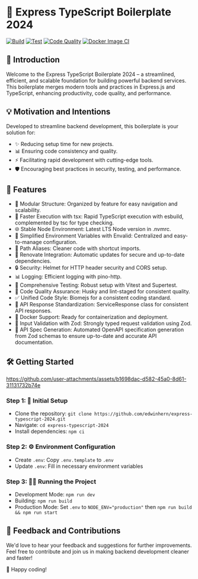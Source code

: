# 🚀 Express TypeScript Boilerplate 2024

[![Build](https://github.com/edwinhern/express-typescript-2024/actions/workflows/build.yml/badge.svg)](https://github.com/edwinhern/express-typescript-2024/actions/workflows/build.yml)
[![Test](https://github.com/edwinhern/express-typescript-2024/actions/workflows/test.yml/badge.svg)](https://github.com/edwinhern/express-typescript-2024/actions/workflows/test.yml)
[![Code Quality](https://github.com/edwinhern/express-typescript-2024/actions/workflows/code-quality.yml/badge.svg)](https://github.com/edwinhern/express-typescript-2024/actions/workflows/code-quality.yml)
[![Docker Image CI](https://github.com/edwinhern/express-typescript-2024/actions/workflows/docker-image.yml/badge.svg)](https://github.com/edwinhern/express-typescript-2024/actions/workflows/docker-image.yml)

## 🌟 Introduction

Welcome to the Express TypeScript Boilerplate 2024 – a streamlined, efficient, and scalable foundation for building powerful backend services. This boilerplate merges modern tools and practices in Express.js and TypeScript, enhancing productivity, code quality, and performance.

## 💡 Motivation and Intentions

Developed to streamline backend development, this boilerplate is your solution for:

- ✨ Reducing setup time for new projects.
- 📊 Ensuring code consistency and quality.
- ⚡ Facilitating rapid development with cutting-edge tools.
- 🛡️ Encouraging best practices in security, testing, and performance.

## 🚀 Features

- 📁 Modular Structure: Organized by feature for easy navigation and scalability.
- 💨 Faster Execution with tsx: Rapid TypeScript execution with esbuild, complemented by tsc for type checking.
- 🌐 Stable Node Environment: Latest LTS Node version in .nvmrc.
- 🔧 Simplified Environment Variables with Envalid: Centralized and easy-to-manage configuration.
- 🔗 Path Aliases: Cleaner code with shortcut imports.
- 🔄 Renovate Integration: Automatic updates for secure and up-to-date dependencies.
- 🔒 Security: Helmet for HTTP header security and CORS setup.
- 📊 Logging: Efficient logging with pino-http.
- 🧪 Comprehensive Testing: Robust setup with Vitest and Supertest.
- 🔑 Code Quality Assurance: Husky and lint-staged for consistent quality.
- ✅ Unified Code Style: Biomejs for a consistent coding standard.
- 📃 API Response Standardization: ServiceResponse class for consistent API responses.
- 🐳 Docker Support: Ready for containerization and deployment.
- 📝 Input Validation with Zod: Strongly typed request validation using Zod.
- 🧩 API Spec Generation: Automated OpenAPI specification generation from Zod schemas to ensure up-to-date and accurate API documentation.

## 🛠️ Getting Started

https://github.com/user-attachments/assets/b1698dac-d582-45a0-8d61-31131732b74e

### Step 1: 🚀 Initial Setup

- Clone the repository: `git clone https://github.com/edwinhern/express-typescript-2024.git`
- Navigate: `cd express-typescript-2024`
- Install dependencies: `npm ci`

### Step 2: ⚙️ Environment Configuration

- Create `.env`: Copy `.env.template` to `.env`
- Update `.env`: Fill in necessary environment variables

### Step 3: 🏃‍♂️ Running the Project

- Development Mode: `npm run dev`
- Building: `npm run build`
- Production Mode: Set `.env` to `NODE_ENV="production"` then `npm run build && npm run start`

## 🤝 Feedback and Contributions

We'd love to hear your feedback and suggestions for further improvements. Feel free to contribute and join us in making backend development cleaner and faster!

🎉 Happy coding!
